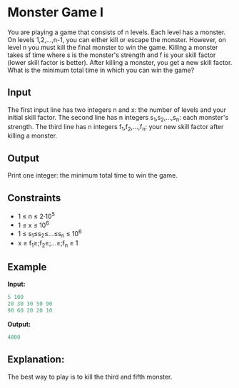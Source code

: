 # Monster Game I 

You are playing a game that consists of n levels. Each level has a monster. On levels 1,2,&hellip;,n-1, you can either kill or escape the monster. However, on level n you must kill the final monster to win the game.
Killing a monster takes sf time where s is the monster's strength and f is your skill factor (lower skill factor is better). After killing a monster, you get a new skill factor. What is the minimum total time in which you can win the game?

## Input

The first input line has two integers n and x: the number of levels and your initial skill factor.
The second line has n integers s<sub>1</sub>,s<sub>2</sub>,&hellip;,s<sub>n</sub>: each monster's strength.
The third line has n integers f<sub>1</sub>,f<sub>2</sub>,&hellip;,f<sub>n</sub>: your new skill factor after killing a monster.

## Output

Print one integer: the minimum total time to win the game.

## Constraints

* 1 &le; n  &le; 2&middot;10<sup>5</sup>
* 1 &le; x  &le; 10<sup>6</sup>
* 1 &le; s<sub>1</sub>&le;s<sub>2</sub>&le;&hellip;&le;s<sub>n</sub> &le; 10<sup>6</sup>
* x &ge; f<sub>1</sub>&ge;;f<sub>2</sub>&ge;;&hellip;&ge;;f<sub>n</sub> &ge; 1

## Example

**Input:**
```c++
5 100
20 30 30 50 90
90 60 20 20 10
```

**Output:**
```c++
4800
```  

## Explanation: 

The best way to play is to kill the third and fifth monster.